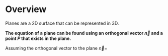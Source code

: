 # Overview

Planes are a 2D surface that can be represented in 3D.

**The equation of a plane can be found using an orthogonal vector $\vec{n}$ and a point $P$ that exists in the plane.**

Assuming the orthogonal vector to the plane $\vec{n}=$

# 
